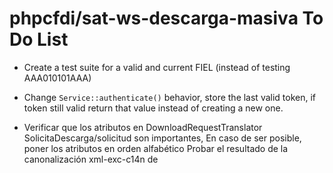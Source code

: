 # phpcfdi/sat-ws-descarga-masiva To Do List

- Create a test suite for a valid and current FIEL (instead of testing AAA010101AAA)

- Change `Service::authenticate()` behavior, store the last valid token, if token still valid return that value instead
  of creating a new one.

- Verificar que los atributos en DownloadRequestTranslator SolicitaDescarga/solicitud son importantes,
  En caso de ser posible, poner los atributos en orden alfabético
  Probar el resultado de la canonalización xml-exc-c14n de  
